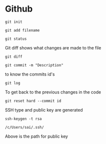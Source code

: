 # Github

```
git init
```
```
git add filename
```
```
git status
```
Git diff shows what changes are made to the file
```
git diff
```
```
git commit -m "Description"
```
to know the commits id's
```
git log
```
To get back to the previous changes in the code
```
git reset hard --commit id
```
SSH type and public key are generated
```
ssh-keygen -t rsa
```
```
/c/Users/sai/.ssh/
````
Above is the path for public key 
